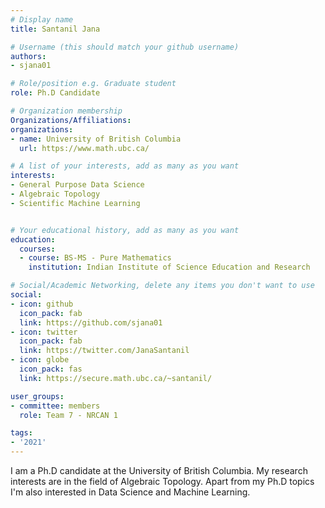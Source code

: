 ```yaml
---
# Display name
title: Santanil Jana

# Username (this should match your github username)
authors:
- sjana01

# Role/position e.g. Graduate student
role: Ph.D Candidate 

# Organization membership
Organizations/Affiliations:
organizations:
- name: University of British Columbia
  url: https://www.math.ubc.ca/

# A list of your interests, add as many as you want
interests:
- General Purpose Data Science
- Algebraic Topology
- Scientific Machine Learning


# Your educational history, add as many as you want
education:
  courses:
  - course: BS-MS - Pure Mathematics
    institution: Indian Institute of Science Education and Research

# Social/Academic Networking, delete any items you don't want to use
social:
- icon: github
  icon_pack: fab
  link: https://github.com/sjana01
- icon: twitter
  icon_pack: fab
  link: https://twitter.com/JanaSantanil
- icon: globe
  icon_pack: fas
  link: https://secure.math.ubc.ca/~santanil/

user_groups:
- committee: members
  role: Team 7 - NRCAN 1

tags:
- '2021'
---
```


I am a Ph.D candidate at the University of British Columbia. My research interests are in the field of Algebraic Topology. Apart from my Ph.D topics I'm also interested in Data Science and Machine Learning. 
